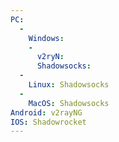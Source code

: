 ```yaml
---
PC:
  -
    Windows:
    -
      v2ryN:
      Shadowsocks:
  -
    Linux: Shadowsocks
  -
    MacOS: Shadowsocks
Android: v2rayNG  
IOS: Shadowrocket  
---
```


